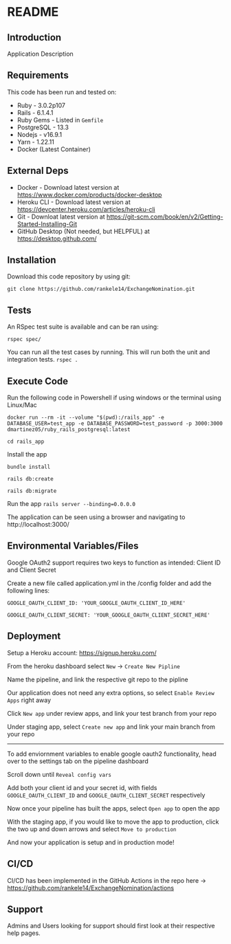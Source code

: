 # README

## Introduction

Application Description

## Requirements

This code has been run and tested on:

- Ruby - 3.0.2p107
- Rails - 6.1.4.1
- Ruby Gems - Listed in `Gemfile`
- PostgreSQL - 13.3
- Nodejs - v16.9.1
- Yarn - 1.22.11
- Docker (Latest Container)


## External Deps

- Docker - Download latest version at https://www.docker.com/products/docker-desktop
- Heroku CLI - Download latest version at https://devcenter.heroku.com/articles/heroku-cli
- Git - Downloat latest version at https://git-scm.com/book/en/v2/Getting-Started-Installing-Git
- GitHub Desktop (Not needed, but HELPFUL) at https://desktop.github.com/

## Installation

Download this code repository by using git:

`git clone https://github.com/rankele14/ExchangeNomination.git`

## Tests

An RSpec test suite is available and can be ran using:

`rspec spec/`

You can run all the test cases by running. This will run both the unit and integration tests.
`rspec .`

## Execute Code

Run the following code in Powershell if using windows or the terminal using Linux/Mac

`docker run --rm -it --volume "$(pwd):/rails_app" -e DATABASE_USER=test_app -e DATABASE_PASSWORD=test_password -p 3000:3000 dmartinez05/ruby_rails_postgresql:latest`

`cd rails_app`

Install the app

`bundle install`

`rails db:create`

`rails db:migrate`


Run the app
`rails server --binding=0.0.0.0`


The application can be seen using a browser and navigating to http://localhost:3000/


## Environmental Variables/Files

Google OAuth2 support requires two keys to function as intended: Client ID and Client Secret

Create a new file called application.yml in the /config folder and add the following lines:

  `GOOGLE_OAUTH_CLIENT_ID: 'YOUR_GOOGLE_OAUTH_CLIENT_ID_HERE'`

  `GOOGLE_OAUTH_CLIENT_SECRET: 'YOUR_GOOGLE_OAUTH_CLIENT_SECRET_HERE'`


## Deployment

Setup a Heroku account: https://signup.heroku.com/

From the heroku dashboard select `New` -> `Create New Pipline`

Name the pipeline, and link the respective git repo to the pipline

Our application does not need any extra options, so select `Enable Review Apps` right away

Click `New app` under review apps, and link your test branch from your repo

Under staging app, select `Create new app` and link your main branch from your repo

--------

To add enviornment variables to enable google oauth2 functionality, head over to the settings tab on the pipeline dashboard

Scroll down until `Reveal config vars`

Add both your client id and your secret id, with fields `GOOGLE_OAUTH_CLIENT_ID` and `GOOGLE_OAUTH_CLIENT_SECRET` respectively

Now once your pipeline has built the apps, select `Open app` to open the app

With the staging app, if you would like to move the app to production, click the two up and down arrows and select `Move to production`

And now your application is setup and in production mode!

## CI/CD

CI/CD has been implemented in the GitHub Actions in the repo here -> https://github.com/rankele14/ExchangeNomination/actions

## Support

Admins and Users looking for support should first look at their respective help pages.
